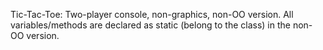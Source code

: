 Tic-Tac-Toe: Two-player console, non-graphics, non-OO version. All
variables/methods are declared as static (belong to the class) in the non-OO version.
